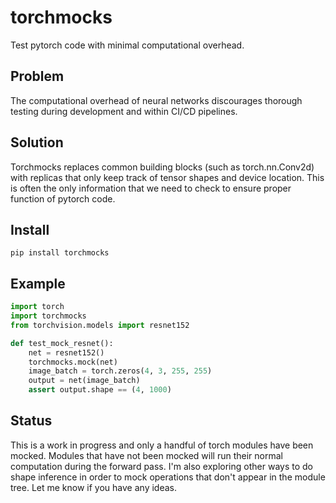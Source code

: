 # torchmocks
Test pytorch code with minimal computational overhead.

## Problem
The computational overhead of neural networks discourages thorough testing during development and within CI/CD pipelines.

## Solution
Torchmocks replaces common building blocks (such as torch.nn.Conv2d) with replicas that only keep track of tensor shapes and device location.  This is often the only information that we need to check to ensure proper function of pytorch code.

## Install
```
pip install torchmocks
```

## Example
```python
import torch
import torchmocks
from torchvision.models import resnet152

def test_mock_resnet():
    net = resnet152()
    torchmocks.mock(net)
    image_batch = torch.zeros(4, 3, 255, 255)
    output = net(image_batch)
    assert output.shape == (4, 1000)

```

## Status
This is a work in progress and only a handful of torch modules have been mocked. Modules that have not been mocked will run their normal computation during the forward pass.
I'm also exploring other ways to do shape inference in order to mock operations that don't appear in the module tree. Let me know if you have any ideas.